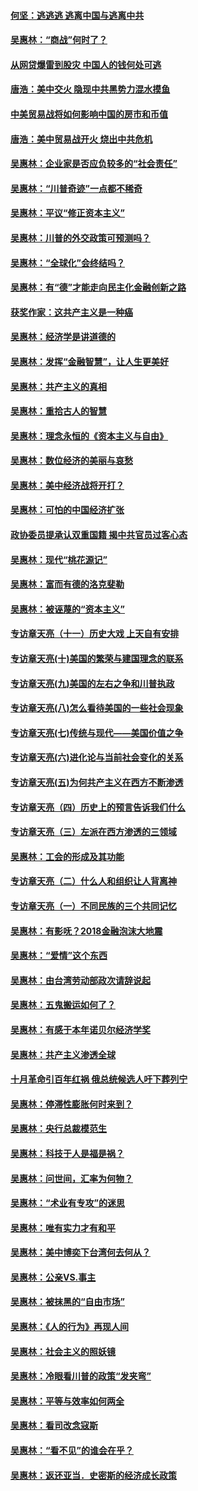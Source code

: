 #### [何坚：逃逃逃 逃离中国与逃离中共](../pages/nsc423/n10592891.md?t=10131833) 

#### [吴惠林：“商战”何时了？](../pages/nsc423/n10573558.md?t=10131833) 

#### [从网贷爆雷到股灾 中国人的钱何处可逃](../pages/nsc423/n10572800.md?t=10131833) 

#### [唐浩：美中交火 隐现中共黑势力混水摸鱼](../pages/nsc423/n10544040.md?t=10131833) 

#### [中美贸易战将如何影响中国的房市和币值](../pages/nsc423/n10543697.md?t=10131833) 

#### [唐浩：美中贸易战开火 烧出中共危机](../pages/nsc423/n10540126.md?t=10131833) 

#### [吴惠林：企业家是否应负较多的“社会责任”](../pages/nsc423/n10535022.md?t=10131833) 

#### [吴惠林：“川普奇迹”一点都不稀奇](../pages/nsc423/n10512808.md?t=10131833) 

#### [吴惠林：平议“修正资本主义”](../pages/nsc423/n10495724.md?t=10131833) 

#### [吴惠林：川普的外交政策可预测吗？](../pages/nsc423/n10462387.md?t=10131833) 

#### [吴惠林：“全球化”会终结吗？](../pages/nsc423/n10452838.md?t=10131833) 

#### [吴惠林：有“德”才能走向民主化金融创新之路](../pages/nsc423/n10432292.md?t=10131833) 

#### [获奖作家：这共产主义是一种癌](../pages/nsc423/n10431541.md?t=10131833) 

#### [吴惠林：经济学是讲道德的](../pages/nsc423/n10398014.md?t=10131833) 

#### [吴惠林：发挥“金融智慧”，让人生更美好](../pages/nsc423/n10375019.md?t=10131833) 

#### [吴惠林：共产主义的真相](../pages/nsc423/n10351394.md?t=10131833) 

#### [吴惠林：重拾古人的智慧](../pages/nsc423/n10337691.md?t=10131833) 

#### [吴惠林：理念永恒的《资本主义与自由》](../pages/nsc423/n10316274.md?t=10131833) 

#### [吴惠林：数位经济的美丽与哀愁](../pages/nsc423/n10292946.md?t=10131833) 

#### [吴惠林：美中经济战将开打？](../pages/nsc423/n10258825.md?t=10131833) 

#### [吴惠林：可怕的中国经济扩张](../pages/nsc423/n10219147.md?t=10131833) 

#### [政协委员提承认双重国籍 揭中共官员过客心态](../pages/nsc423/n10208809.md?t=10131833) 

#### [吴惠林：现代“桃花源记”](../pages/nsc423/n10185234.md?t=10131833) 

#### [吴惠林：富而有德的洛克斐勒](../pages/nsc423/n10142264.md?t=10131833) 

#### [吴惠林：被诬蔑的“资本主义”](../pages/nsc423/n10124816.md?t=10131833) 

#### [专访章天亮（十一）历史大戏 上天自有安排](../pages/nsc423/n10094905.md?t=10131833) 

#### [专访章天亮(十)美国的繁荣与建国理念的联系](../pages/nsc423/n10094899.md?t=10131833) 

#### [专访章天亮(九)美国的左右之争和川普执政](../pages/nsc423/n10094889.md?t=10131833) 

#### [专访章天亮(八)怎么看待美国的一些社会现象](../pages/nsc423/n10094857.md?t=10131833) 

#### [专访章天亮(七)传统与现代——美国价值之争](../pages/nsc423/n10093140.md?t=10131833) 

#### [专访章天亮(六)进化论与当前社会变化的关系](../pages/nsc423/n10092036.md?t=10131833) 

#### [专访章天亮(五)为何共产主义在西方不断渗透](../pages/nsc423/n10083620.md?t=10131833) 

#### [专访章天亮（四）历史上的预言告诉我们什么](../pages/nsc423/n10083606.md?t=10131833) 

#### [专访章天亮（三）左派在西方渗透的三领域](../pages/nsc423/n10081115.md?t=10131833) 

#### [吴惠林：工会的形成及其功能](../pages/nsc423/n10080633.md?t=10131833) 

#### [专访章天亮（二）什么人和组织让人背离神](../pages/nsc423/n10076637.md?t=10131833) 

#### [专访章天亮（一）不同民族的三个共同记忆](../pages/nsc423/n10074188.md?t=10131833) 

#### [吴惠林：有影呒？2018金融泡沫大地震](../pages/nsc423/n10040534.md?t=10131833) 

#### [吴惠林：“爱情”这个东西](../pages/nsc423/n10019423.md?t=10131833) 

#### [吴惠林：由台湾劳动部政次请辞说起](../pages/nsc423/n9979679.md?t=10131833) 

#### [吴惠林：五鬼搬运如何了？](../pages/nsc423/n9925338.md?t=10131833) 

#### [吴惠林：有感于本年诺贝尔经济学奖](../pages/nsc423/n9871883.md?t=10131833) 

#### [吴惠林：共产主义渗透全球](../pages/nsc423/n9812748.md?t=10131833) 

#### [十月革命引百年红祸 俄总统候选人吁下葬列宁](../pages/nsc423/n9810182.md?t=10131833) 

#### [吴惠林：停滞性膨胀何时来到？](../pages/nsc423/n9764136.md?t=10131833) 

#### [吴惠林：央行总裁模范生](../pages/nsc423/n9728134.md?t=10131833) 

#### [吴惠林：科技于人是福是祸？](../pages/nsc423/n9672982.md?t=10131833) 

#### [吴惠林：问世间，汇率为何物？](../pages/nsc423/n9621788.md?t=10131833) 

#### [吴惠林：“术业有专攻”的迷思](../pages/nsc423/n9580363.md?t=10131833) 

#### [吴惠林：唯有实力才有和平](../pages/nsc423/n9529599.md?t=10131833) 

#### [吴惠林：美中博奕下台湾何去何从？](../pages/nsc423/n9483598.md?t=10131833) 

#### [吴惠林：公亲VS.事主](../pages/nsc423/n9425637.md?t=10131833) 

#### [吴惠林：被抹黑的“自由市场”](../pages/nsc423/n9351545.md?t=10131833) 

#### [吴惠林：《人的行为》再现人间](../pages/nsc423/n9296339.md?t=10131833) 

#### [吴惠林：社会主义的照妖镜](../pages/nsc423/n9243460.md?t=10131833) 

#### [吴惠林：冷眼看川普的政策“发夹弯”](../pages/nsc423/n9120684.md?t=10131833) 

#### [吴惠林：平等与效率如何两全](../pages/nsc423/n9075430.md?t=10131833) 

#### [吴惠林：看司改念寇斯](../pages/nsc423/n9024915.md?t=10131833) 

#### [吴惠林：“看不见”的谁会在乎？](../pages/nsc423/n8977488.md?t=10131833) 

#### [吴惠林：返还亚当．史密斯的经济成长政策](../pages/nsc423/n8931896.md?t=10131833) 

